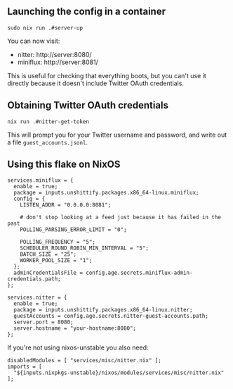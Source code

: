 ## Launching the config in a container

    sudo nix run .#server-up

You can now visit:
- nitter: http://server:8080/
- miniflux: http://server:8081/

This is useful for checking that everything boots, but you can't use it directly
because it doesn't include Twitter OAuth credentials.

## Obtaining Twitter OAuth credentials

    nix run .#nitter-get-token

This will prompt you for your Twitter username and password, and write out a
file `guest_accounts.jsonl`.

## Using this flake on NixOS

    services.miniflux = {
      enable = true;
      package = inputs.unshittify.packages.x86_64-linux.miniflux;
      config = {
        LISTEN_ADDR = "0.0.0.0:8081";

        # don't stop looking at a feed just because it has failed in the past
        POLLING_PARSING_ERROR_LIMIT = "0";

        POLLING_FREQUENCY = "5";
        SCHEDULER_ROUND_ROBIN_MIN_INTERVAL = "5";
        BATCH_SIZE = "25";
        WORKER_POOL_SIZE = "1";
      };
      adminCredentialsFile = config.age.secrets.miniflux-admin-credentials.path;
    };

    services.nitter = {
      enable = true;
      package = inputs.unshittify.packages.x86_64-linux.nitter;
      guestAccounts = config.age.secrets.nitter-guest-accounts.path;
      server.port = 8080;
      server.hostname = "your-hostname:8080";
    };

If you're not using nixos-unstable you also need:

    disabledModules = [ "services/misc/nitter.nix" ];
    imports = [
      "${inputs.nixpkgs-unstable}/nixos/modules/services/misc/nitter.nix"
    ];
